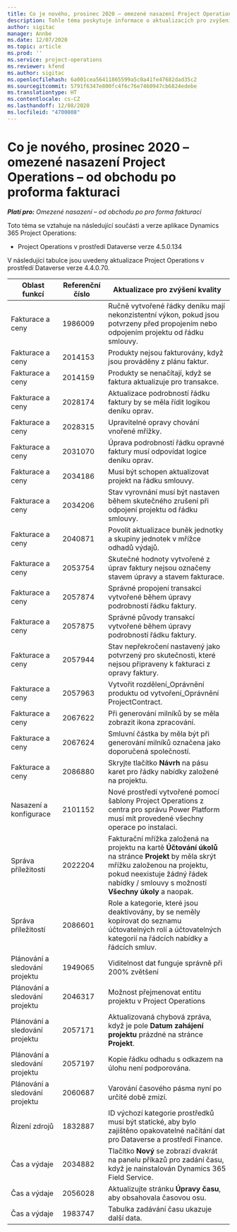 ```yaml
---
title: Co je nového, prosinec 2020 – omezené nasazení Project Operations – od obchodu po proforma fakturaci
description: Tohle téma poskytuje informace o aktualizacích pro zvýšení kvality, které jsou k dispozici v omezeném nasazení Project Operations z prosince 2020 – od obchodu po proforma fakturaci.
author: sigitac
manager: Annbe
ms.date: 12/07/2020
ms.topic: article
ms.prod: ''
ms.service: project-operations
ms.reviewer: kfend
ms.author: sigitac
ms.openlocfilehash: 6a001cea56411865599a5c0a41fe47682dad35c2
ms.sourcegitcommit: 5791f6347e800fc4f6c76e7460947cb6824edebe
ms.translationtype: HT
ms.contentlocale: cs-CZ
ms.lasthandoff: 12/08/2020
ms.locfileid: "4700808"
---
```

# <a name="whats-new-december-2020---project-operations-lite-deployment---deal-to-proforma-invoicing"></a>Co je nového, prosinec 2020 – omezené nasazení Project Operations – od obchodu po proforma fakturaci

_**Platí pro:** Omezené nasazení – od obchodu po pro forma fakturaci_

Toto téma se vztahuje na následující součásti a verze aplikace Dynamics 365 Project Operations:

  - Project Operations v prostředí Dataverse verze 4.5.0.134 

V následující tabulce jsou uvedeny aktualizace Project Operations v prostředí Dataverse verze 4.4.0.70.

| **Oblast funkcí** | **Referenční číslo** | **Aktualizace pro zvýšení kvality** |
| --- | --- | --- |
| Fakturace a ceny | 1986009 | Ručně vytvořené řádky deníku mají nekonzistentní výkon, pokud jsou potvrzeny před propojením nebo odpojením projektu od řádku smlouvy. |
| Fakturace a ceny | 2014153 | Produkty nejsou fakturovány, když jsou prováděny z plánu faktur. |
| Fakturace a ceny | 2014159 | Produkty se nenačítají, když se faktura aktualizuje pro transakce. |
| Fakturace a ceny | 2028174 | Aktualizace podrobností řádku faktury by se měla řídit logikou deníku oprav. |
| Fakturace a ceny | 2028315 | Upravitelné opravy chování vnořené mřížky. |
| Fakturace a ceny | 2031070 | Úprava podrobností řádku opravné faktury musí odpovídat logice deníku oprav. |
| Fakturace a ceny | 2034186 | Musí být schopen aktualizovat projekt na řádku smlouvy. |
| Fakturace a ceny | 2034206 | Stav vyrovnání musí být nastaven během skutečného zrušení při odpojení projektu od řádku smlouvy. |
| Fakturace a ceny | 2040871 | Povolit aktualizace buněk jednotky a skupiny jednotek v mřížce odhadů výdajů. |
| Fakturace a ceny | 2053754 | Skutečné hodnoty vytvořené z úprav faktury nejsou označeny stavem úpravy a stavem fakturace. |
| Fakturace a ceny | 2057874 | Správné propojení transakcí vytvořené během úpravy podrobností řádku faktury. |
| Fakturace a ceny | 2057875 | Správné původy transakcí vytvořené během úpravy podrobností řádku faktury. |
| Fakturace a ceny | 2057944 | Stav nepřekročení nastavený jako potvrzený pro skutečnosti, které nejsou připraveny k fakturaci z opravy faktury. |
| Fakturace a ceny | 2057963 | Vytvořit rozdělení\_Oprávnění produktu od vytvoření\_Oprávnění ProjectContract. |
| Fakturace a ceny | 2067622 | Při generování milníků by se měla zobrazit ikona zpracování. |
| Fakturace a ceny | 2067624 | Smluvní částka by měla být při generování milníků označena jako doporučená společností. |
| Fakturace a ceny | 2086880 | Skryjte tlačítko **Návrh** na pásu karet pro řádky nabídky založené na projektu. |
| Nasazení a konfigurace | 2101152 | Nové prostředí vytvořené pomocí šablony Project Operations z centra pro správu Power Platform musí mít provedené všechny operace po instalaci. |
|   Správa příležitostí | 2022204 | Fakturační mřížka založená na projektu na kartě **Účtování úkolů** na stránce **Projekt** by měla skrýt mřížku založenou na projektu, pokud neexistuje žádný řádek nabídky / smlouvy s možností **Všechny úkoly** a naopak. |
|   Správa příležitostí | 2086601 | Role a kategorie, které jsou deaktivovány, by se neměly kopírovat do seznamu účtovatelných rolí a účtovatelných kategorií na řádcích nabídky a řádcích smluv. |
| Plánování a sledování projektu | 1949065 | Viditelnost dat funguje správně při 200% zvětšení |
| Plánování a sledování projektu | 2046317 | Možnost přejmenovat entitu projektu v Project Operations |
| Plánování a sledování projektu | 2057171 | Aktualizovaná chybová zpráva, když je pole **Datum zahájení projektu** prázdné na stránce **Projekt**. |
| Plánování a sledování projektu | 2057197 | Kopie řádku odhadu s odkazem na úlohu není podporována. |
| Plánování a sledování projektu | 2060687 | Varování časového pásma nyní po určité době zmizí. |
| Řízení zdrojů | 1832887 | ID výchozí kategorie prostředků musí být statické, aby bylo zajištěno opakovatelné načítání dat pro Dataverse a prostředí Finance. |
| Čas a výdaje | 2034882 | Tlačítko **Nový** se zobrazí dvakrát na panelu příkazů pro zadání času, když je nainstalován Dynamics 365 Field Service. |
| Čas a výdaje | 2056028 | Aktualizujte stránku **Úpravy času**, aby obsahovala časovou osu. |
| Čas a výdaje | 1983747 | Tabulka zadávání času ukazuje další data. |
